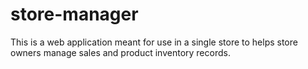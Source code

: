 # store-manager
This is a web application meant for use in a single store to helps store owners manage sales and product inventory records.
